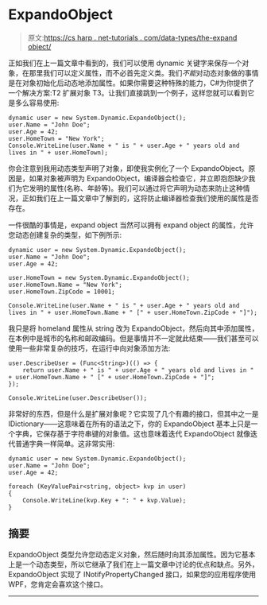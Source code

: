 # ExpandoObject

> 原文:[https://cs harp . net-tutorials . com/data-types/the-expand object/](https://csharp.net-tutorials.com/data-types/the-expandoobject/)

正如我们在上一篇文章中看到的，我们可以使用 dynamic 关键字来保存一个对象，在那里我们可以定义属性，而不必首先定义类。我们*不能*对动态对象做的事情是在对象初始化后动态地添加属性。如果你需要这种特殊的能力，C#为你提供了一个解决方案:T2 扩展对象 T3。让我们直接跳到一个例子，这样您就可以看到它是多么容易使用:

```
dynamic user = new System.Dynamic.ExpandoObject();
user.Name = "John Doe";
user.Age = 42;
user.HomeTown = "New York";
Console.WriteLine(user.Name + " is " + user.Age + " years old and lives in " + user.HomeTown);
```

你会注意到我用动态类型声明了对象，即使我实例化了一个 ExpandoObject。原因是，如果对象被声明为 ExpandoObject，编译器会检查它，并立即抱怨缺少我们为它发明的属性(名称、年龄等)。我们可以通过将它声明为动态来防止这种情况，正如我们在上一篇文章中了解到的，这将防止编译器检查我们使用的属性是否存在。

一件很酷的事情是，expand object 当然可以拥有 expand object 的属性，允许您动态创建复杂的类型，如下例所示:

```
dynamic user = new System.Dynamic.ExpandoObject();
user.Name = "John Doe";
user.Age = 42;

user.HomeTown = new System.Dynamic.ExpandoObject();
user.HomeTown.Name = "New York";
user.HomeTown.ZipCode = 10001;

Console.WriteLine(user.Name + " is " + user.Age + " years old and lives in " + user.HomeTown.Name + " [" + user.HomeTown.ZipCode + "]");
```

我只是将 homeland 属性从 string 改为 ExpandoObject，然后向其中添加属性，在本例中是城市的名称和邮政编码。但是事情并不一定就此结束——我们甚至可以使用一些非常复杂的技巧，在运行中向对象添加方法:

<input type="hidden" name="IL_IN_ARTICLE">

```
user.DescribeUser = (Func<String>)(() => {
    return user.Name + " is " + user.Age + " years old and lives in " + user.HomeTown.Name + " [" + user.HomeTown.ZipCode + "]";
});

Console.WriteLine(user.DescribeUser());
```

非常好的东西，但是什么是扩展对象呢？它实现了几个有趣的接口，但其中之一是 IDictionary<string object="">——这意味着在所有的语法之下，你的 ExpandoObject 基本上只是一个字典，它保存基于字符串键的对象值。这也意味着迭代 ExpandoObject 就像迭代普通字典一样简单。这非常实用:</string>

```
dynamic user = new System.Dynamic.ExpandoObject();  
user.Name = "John Doe";  
user.Age = 42;  

foreach (KeyValuePair<string, object> kvp in user)
{
    Console.WriteLine(kvp.Key + ": " + kvp.Value);
}
```

## 摘要

ExpandoObject 类型允许您动态定义对象，然后随时向其添加属性。因为它基本上是一个动态类型，所以它继承了我们在上一篇文章中讨论的优点和缺点。另外，ExpandoObject 实现了 INotifyPropertyChanged 接口，如果您的应用程序使用 WPF，您肯定会喜欢这个接口。

* * *